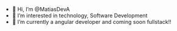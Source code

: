 - 👋 Hi, I’m @MatiasDevA
- 👀 I’m interested in technology, Software Development
- 🌱 I’m currently a angular developer and coming soon fullstack!!

<!---
MatiasDevA/MatiasDevA is a ✨ special ✨ repository because its `README.md` (this file) appears on your GitHub profile.
You can click the Preview link to take a look at your changes.
--->
